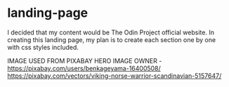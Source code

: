 # landing-page

I decided that my content would be The Odin Project official website.
In creating this landing page, my plan is to create each section one by one with css styles included.

IMAGE USED FROM PIXABAY
HERO IMAGE OWNER - https://pixabay.com/users/benkageyama-16400508/
https://pixabay.com/vectors/viking-norse-warrior-scandinavian-5157647/
